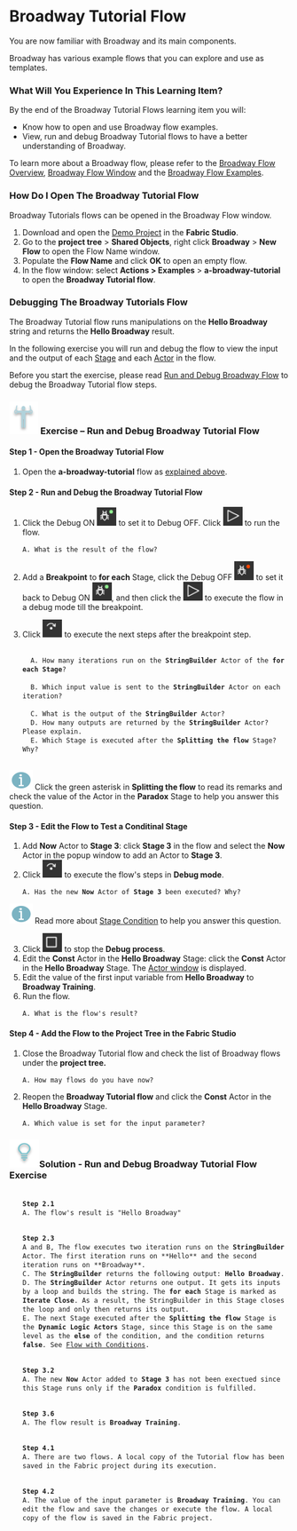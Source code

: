 # Broadway Tutorial Flow

You are now familiar with Broadway and its main components. 

Broadway has various example flows that you can explore and use as templates. 

### What Will You Experience In This Learning Item?

By the end of the Broadway Tutorial Flows learning item you will:

- Know how to open and use Broadway flow examples.
- View, run and debug Broadway Tutorial flows to have a better understanding of Broadway.

To learn more about a Broadway flow, please refer to the [Broadway Flow Overview](/articles/19_Broadway/02a_broadway_flow_overview.md), [Broadway Flow Window](/articles/19_Broadway/18_broadway_flow_window.md) and the [Broadway Flow Examples](/articles/19_Broadway/17_tutorial_and_flow_examples.md).

### How Do I Open The Broadway Tutorial Flow  

Broadway Tutorials flows can be opened in the Broadway Flow window.

1. Download and open the [Demo Project](/articles/demo_project) in the **Fabric Studio**. 
2. Go to the **project tree** > **Shared Objects**, right click **Broadway** > **New Flow** to open the Flow Name window.
3. Populate the **Flow Name** and click **OK** to open an empty flow.
4. In the flow window: select **Actions > Examples** > **a-broadway-tutorial** to open the **Broadway Tutorial flow**.

### Debugging The Broadway Tutorials Flow

The Broadway Tutorial flow runs manipulations on the **Hello Broadway** string and returns the **Hello Broadway** result.

In the following exercise you will run and debug the flow to view the input and the output of each [Stage](/articles/19_Broadway/19_broadway_flow_stages.md) and each [Actor](/articles/19_Broadway/03_broadway_actor.md) in the flow.


Before you start the exercise, please read [Run and Debug Broadway Flow](/articles/19_Broadway/25_broadway_flow_window_run_and_debug_flow.md) to debug the Broadway Tutorial flow steps.

###  ![](/academy/images/Exercise.png) **Exercise – Run and Debug Broadway Tutorial Flow**

#### Step 1 - Open the Broadway Tutorial Flow

1. Open the  **a-broadway-tutorial**  flow as [explained above](#how-do-i-open-the-broadway-tutorial-flow).

#### Step 2 - Run and Debug the Broadway Tutorial Flow
1. Click the Debug ON ![debug on](images/debug_on.png) to set it to Debug OFF. Click ![Run Flow](images/run_flow_icon.png) to run the flow.

  <ul>
  <pre><code>A. What is the result of the flow?</code></pre>
  </ul>



2. Add a  **Breakpoint** to **for each** Stage, click the Debug OFF ![debug off](images/debug_off.png) to set it back to Debug ON ![debug on](images/debug_on.png), and then click the ![Run Flow](images/run_flow_icon.png) to execute the flow in a debug mode till the breakpoint.

3. Click ![Debug Step](images/debug_step_icon.png) to execute the next steps after the breakpoint step.

  <ul>
  <pre><code>
  A. How many iterations run on the <strong>StringBuilder</strong> Actor of the <strong>for each Stage</strong>?<br>
  B. Which input value is sent to the <strong>StringBuilder</strong> Actor on each iteration?<br>
  C. What is the output of the <strong>StringBuilder</strong> Actor?
  D. How many outputs are returned by the <strong>StringBuilder</strong> Actor? Please explain.
  E. Which Stage is executed after the <strong>Splitting the flow</strong> Stage? Why?
  </code></pre>
  </ul>

  ![info](/academy/images/information.png) Click the green asterisk in **Splitting the flow** to read its remarks and check the value of the Actor in the **Paradox** Stage to help you answer this question.

  #### Step 3 - Edit the Flow to Test a Conditinal Stage

1. Add **Now** Actor to **Stage 3**: click **Stage 3** in the flow and select the **Now** Actor in the popup window to add an Actor to **Stage 3**.
2. Click ![Debug Step](images/debug_step_icon.png) to execute the flow's steps in **Debug mode**. 

  <ul>
  <pre><code>A. Has the new <strong>Now</strong> Actor of <strong>Stage 3</strong> been executed? Why?</code></pre>
  </ul>

 ![info](/academy/images/information.png) Read more about [Stage Condition](/articles/19_Broadway/02_broadway_high_level_components.md#stage-conditions) to help you answer this question.

3. Click ![Stop Debug](images/stop_debug_icon.png) to stop the **Debug process**. 
4. Edit the **Const** Actor in the **Hello Broadway** Stage:  click the **Const** Actor in the **Hello Broadway** Stage. The [Actor window](/articles/19_Broadway/03_broadway_actor_window.md) is displayed.
5. Edit the value of the first input variable from **Hello Broadway** to **Broadway Training**.
6. Run the flow. 

  <ul><pre><code>A. What is the flow's result?</code></pre></ul> 

 #### Step 4 - Add the Flow to the Project Tree in the Fabric Studio

1. Close the Broadway Tutorial flow and check the list of Broadway flows under the <strong>project tree.</strong>

<ul><pre><code>A. How may flows do you have now?</code></pre></ul>

2. Reopen the **Broadway Tutorial flow** and click the **Const** Actor in the <strong>Hello Broadway</strong> Stage.

<ul><pre><code>A. Which value is set for the input parameter?</code></pre></ul> 


### ![](/academy/images/Solution.png)Solution - Run and Debug Broadway Tutorial Flow Exercise 

 <ul>
 <pre><code> 
<strong>Step 2.1</strong>
A. The flow's result is "Hello Broadway"</code></pre>
 </ul>

<ul>
<pre><code>
<strong>Step 2.3</strong>
A and B, The flow executes two iteration runs on the <strong>StringBuilder</strong> Actor. The first iteration runs on **Hello** and the second iteration runs on **Broadway**.
C. The <strong>StringBuilder</strong> returns the following output: <strong>Hello Broadway</strong>.
D. The <strong>StringBuilder</strong> Actor returns one output. It gets its inputs by a loop and builds the string. The <strong>for each</strong> Stage is marked as <strong>Iterate Close</strong>. As a result, the StringBuilder in this Stage closes the loop and only then returns its output.
E. The next Stage executed after the <strong>Splitting the flow</strong> Stage is the <strong>Dynamic Logic Actors</strong> Stage, since this Stage is on the same level as the <strong>else</strong> of the condition, and the condition returns <strong>false</strong>. See <a href="/articles/19_Broadway/02a_broadway_flow_overview.md#flow-with-condition">Flow with Conditions</a>.
</code></pre>
</ul>

 <ul>
<pre><code>
<strong>Step 3.2</strong>
A. The new <strong>Now</strong> Actor added to <strong>Stage 3</strong> has not been exectued since this Stage runs only if the <strong>Paradox</strong> condition is fulfilled.</code></pre>
</ul>

<ul>
 <pre><code>
<strong>Step 3.6</strong> 
A. The flow result is <strong>Broadway Training</strong>.</code></pre>
</ul> 

<ul><pre><code>
<strong>Step 4.1</strong>
A. There are two flows. A local copy of the Tutorial flow has been saved in the Fabric project during its execution.</code></pre></ul>

<ul><pre><code>
<strong>Step 4.2</strong>
A. The value of the input parameter is <strong>Broadway Training</strong>. You can edit the flow and save the changes or execute the flow. A local copy of the flow is saved in the Fabric project. </code></pre></ul> 


